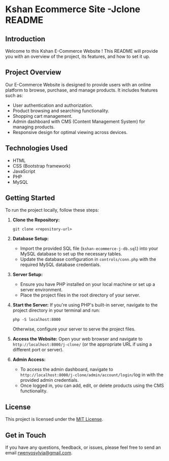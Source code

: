 # Kshan Ecommerce Site -Jclone README

## Introduction
Welcome to this Kshan E-Commerce Website ! This README will provide you with an overview of the project, its features, and how to set it up.

## Project Overview
Our E-Commerce Website is designed to provide users with an online platform to browse, purchase, and manage products. It includes features such as:

- User authentication and authorization.
- Product browsing and searching functionality.
- Shopping cart management.
- Admin dashboard with CMS (Content Management System) for managing products.
- Responsive design for optimal viewing across devices.

## Technologies Used
- HTML
- CSS (Bootstrap framework)
- JavaScript
- PHP
- MySQL

## Getting Started
To run the project locally, follow these steps:

1. **Clone the Repository:**
   ```
   git clone <repository-url>
   ```

2. **Database Setup:**
   - Import the provided SQL file (`kshan-ecommerce-j-db.sql`) into your MySQL database to set up the necessary tables.
   - Update the database configuration in `controls/conn.php` with the required MySQL database credentials.

3. **Server Setup:**
   - Ensure you have PHP installed on your local machine or set up a server environment.
   - Place the project files in the root directory of your server.

4. **Start the Server:**
   If you're using PHP's built-in server, navigate to the project directory in your terminal and run:
   ```
   php -S localhost:8000
   ```
   Otherwise, configure your server to serve the project files.

5. **Access the Website:**
   Open your web browser and navigate to `http://localhost:8000/j-clone/` (or the appropriate URL if using a different port or server).

6. **Admin Access:**
   - To access the admin dashboard, navigate to `http://localhost:8000/j-clone/admin/account/login/`log in with the provided admin credentials.
   - Once logged in, you can add, edit, or delete products using the CMS functionality.


## License
This project is licensed under the [MIT License](LICENSE).

## Get in Touch
If you have any questions, feedback, or issues, please feel free to send an email [rwenyosylvia@gmail.com](mailto:rwenyosylvia@gmail.com).
